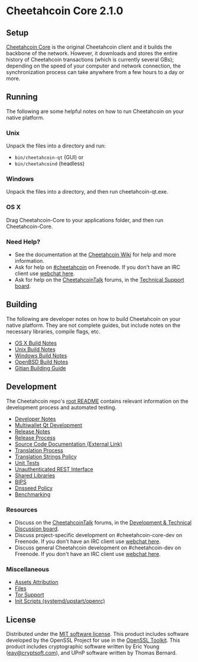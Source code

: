 Cheetahcoin Core 2.1.0
=====================

Setup
---------------------
[Cheetahcoin Core](http://cheetahcoin.org/en/download) is the original Cheetahcoin client and it builds the backbone of the network. However, it downloads and stores the entire history of Cheetahcoin transactions (which is currently several GBs); depending on the speed of your computer and network connection, the synchronization process can take anywhere from a few hours to a day or more.

Running
---------------------
The following are some helpful notes on how to run Cheetahcoin on your native platform.

### Unix

Unpack the files into a directory and run:

- `bin/cheetahcoin-qt` (GUI) or
- `bin/cheetahcoind` (headless)

### Windows

Unpack the files into a directory, and then run cheetahcoin-qt.exe.

### OS X

Drag Cheetahcoin-Core to your applications folder, and then run Cheetahcoin-Core.

### Need Help?

* See the documentation at the [Cheetahcoin Wiki](https://en.cheetahcoin.it/wiki/Main_Page)
for help and more information.
* Ask for help on [#cheetahcoin](http://webchat.freenode.net?channels=cheetahcoin) on Freenode. If you don't have an IRC client use [webchat here](http://webchat.freenode.net?channels=cheetahcoin).
* Ask for help on the [CheetahcoinTalk](https://cheetahcointalk.org/) forums, in the [Technical Support board](https://cheetahcointalk.org/index.php?board=4.0).

Building
---------------------
The following are developer notes on how to build Cheetahcoin on your native platform. They are not complete guides, but include notes on the necessary libraries, compile flags, etc.

- [OS X Build Notes](build-osx.md)
- [Unix Build Notes](build-unix.md)
- [Windows Build Notes](build-windows.md)
- [OpenBSD Build Notes](build-openbsd.md)
- [Gitian Building Guide](gitian-building.md)

Development
---------------------
The Cheetahcoin repo's [root README](/README.md) contains relevant information on the development process and automated testing.

- [Developer Notes](developer-notes.md)
- [Multiwallet Qt Development](multiwallet-qt.md)
- [Release Notes](release-notes.md)
- [Release Process](release-process.md)
- [Source Code Documentation (External Link)](https://dev.visucore.com/cheetahcoin/doxygen/)
- [Translation Process](translation_process.md)
- [Translation Strings Policy](translation_strings_policy.md)
- [Unit Tests](unit-tests.md)
- [Unauthenticated REST Interface](REST-interface.md)
- [Shared Libraries](shared-libraries.md)
- [BIPS](bips.md)
- [Dnsseed Policy](dnsseed-policy.md)
- [Benchmarking](benchmarking.md)

### Resources
* Discuss on the [CheetahcoinTalk](https://cheetahcointalk.org/) forums, in the [Development & Technical Discussion board](https://cheetahcointalk.org/index.php?board=6.0).
* Discuss project-specific development on #cheetahcoin-core-dev on Freenode. If you don't have an IRC client use [webchat here](http://webchat.freenode.net/?channels=cheetahcoin-core-dev).
* Discuss general Cheetahcoin development on #cheetahcoin-dev on Freenode. If you don't have an IRC client use [webchat here](http://webchat.freenode.net/?channels=cheetahcoin-dev).

### Miscellaneous
- [Assets Attribution](assets-attribution.md)
- [Files](files.md)
- [Tor Support](tor.md)
- [Init Scripts (systemd/upstart/openrc)](init.md)

License
---------------------
Distributed under the [MIT software license](http://www.opensource.org/licenses/mit-license.php).
This product includes software developed by the OpenSSL Project for use in the [OpenSSL Toolkit](https://www.openssl.org/). This product includes
cryptographic software written by Eric Young ([eay@cryptsoft.com](mailto:eay@cryptsoft.com)), and UPnP software written by Thomas Bernard.
